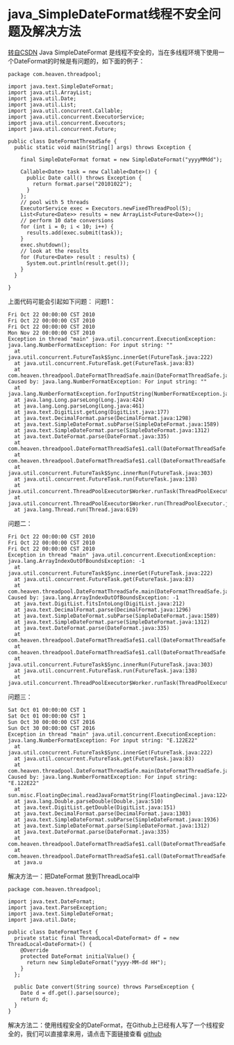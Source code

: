 # java_SimpleDateFormat线程不安全问题及解决方法
[转自CSDN](http://blog.csdn.net/suifeng3051/article/details/25226027/)
Java SimpleDateFormat 是线程不安全的，当在多线程环境下使用一个DateFormat的时候是有问题的，如下面的例子：


    package com.heaven.threadpool;

    import java.text.SimpleDateFormat;
    import java.util.ArrayList;
    import java.util.Date;
    import java.util.List;
    import java.util.concurrent.Callable;
    import java.util.concurrent.ExecutorService;
    import java.util.concurrent.Executors;
    import java.util.concurrent.Future;

    public class DateFormatThreadSafe {
      public static void main(String[] args) throws Exception {

        final SimpleDateFormat format = new SimpleDateFormat("yyyyMMdd");

        Callable<Date> task = new Callable<Date>() {
          public Date call() throws Exception {
            return format.parse("20101022");
          }
        };
        // pool with 5 threads
        ExecutorService exec = Executors.newFixedThreadPool(5);
        List<Future<Date>> results = new ArrayList<Future<Date>>();
        // perform 10 date conversions
        for (int i = 0; i < 10; i++) {
          results.add(exec.submit(task));
        }
        exec.shutdown();
        // look at the results
        for (Future<Date> result : results) {
          System.out.println(result.get());
        }
      }

    }
上面代码可能会引起如下问题：
问题1：

    Fri Oct 22 00:00:00 CST 2010
    Fri Oct 22 00:00:00 CST 2010
    Fri Oct 22 00:00:00 CST 2010
    Mon Nov 22 00:00:00 CST 2010
    Exception in thread "main" java.util.concurrent.ExecutionException: java.lang.NumberFormatException: For input string: ""
      at java.util.concurrent.FutureTask$Sync.innerGet(FutureTask.java:222)
      at java.util.concurrent.FutureTask.get(FutureTask.java:83)
      at com.heaven.threadpool.DateFormatThreadSafe.main(DateFormatThreadSafe.java:49)
    Caused by: java.lang.NumberFormatException: For input string: ""
      at java.lang.NumberFormatException.forInputString(NumberFormatException.java:48)
      at java.lang.Long.parseLong(Long.java:424)
      at java.lang.Long.parseLong(Long.java:461)
      at java.text.DigitList.getLong(DigitList.java:177)
      at java.text.DecimalFormat.parse(DecimalFormat.java:1298)
      at java.text.SimpleDateFormat.subParse(SimpleDateFormat.java:1589)
      at java.text.SimpleDateFormat.parse(SimpleDateFormat.java:1312)
      at java.text.DateFormat.parse(DateFormat.java:335)
      at com.heaven.threadpool.DateFormatThreadSafe$1.call(DateFormatThreadSafe.java:31)
      at com.heaven.threadpool.DateFormatThreadSafe$1.call(DateFormatThreadSafe.java:1)
      at java.util.concurrent.FutureTask$Sync.innerRun(FutureTask.java:303)
      at java.util.concurrent.FutureTask.run(FutureTask.java:138)
      at java.util.concurrent.ThreadPoolExecutor$Worker.runTask(ThreadPoolExecutor.java:886)
      at java.util.concurrent.ThreadPoolExecutor$Worker.run(ThreadPoolExecutor.java:908)
      at java.lang.Thread.run(Thread.java:619)

问题二：

    Fri Oct 22 00:00:00 CST 2010
    Fri Oct 22 00:00:00 CST 2010
    Fri Oct 22 00:00:00 CST 2010
    Exception in thread "main" java.util.concurrent.ExecutionException: java.lang.ArrayIndexOutOfBoundsException: -1
      at java.util.concurrent.FutureTask$Sync.innerGet(FutureTask.java:222)
      at java.util.concurrent.FutureTask.get(FutureTask.java:83)
      at com.heaven.threadpool.DateFormatThreadSafe.main(DateFormatThreadSafe.java:32)
    Caused by: java.lang.ArrayIndexOutOfBoundsException: -1
      at java.text.DigitList.fitsIntoLong(DigitList.java:212)
      at java.text.DecimalFormat.parse(DecimalFormat.java:1296)
      at java.text.SimpleDateFormat.subParse(SimpleDateFormat.java:1589)
      at java.text.SimpleDateFormat.parse(SimpleDateFormat.java:1312)
      at java.text.DateFormat.parse(DateFormat.java:335)
      at com.heaven.threadpool.DateFormatThreadSafe$1.call(DateFormatThreadSafe.java:19)
      at com.heaven.threadpool.DateFormatThreadSafe$1.call(DateFormatThreadSafe.java:1)
      at java.util.concurrent.FutureTask$Sync.innerRun(FutureTask.java:303)
      at java.util.concurrent.FutureTask.run(FutureTask.java:138)
      at java.util.concurrent.ThreadPoolExecutor$Worker.runTask(ThreadPoolExecutor.java:886)
      
问题三：

    Sat Oct 01 00:00:00 CST 1
    Sat Oct 01 00:00:00 CST 1
    Sun Oct 30 00:00:00 CST 2016
    Sun Oct 30 00:00:00 CST 2016
    Exception in thread "main" java.util.concurrent.ExecutionException: java.lang.NumberFormatException: For input string: "E.122E22"
      at java.util.concurrent.FutureTask$Sync.innerGet(FutureTask.java:222)
      at java.util.concurrent.FutureTask.get(FutureTask.java:83)
      at com.heaven.threadpool.DateFormatThreadSafe.main(DateFormatThreadSafe.java:32)
    Caused by: java.lang.NumberFormatException: For input string: "E.122E22"
      at sun.misc.FloatingDecimal.readJavaFormatString(FloatingDecimal.java:1224)
      at java.lang.Double.parseDouble(Double.java:510)
      at java.text.DigitList.getDouble(DigitList.java:151)
      at java.text.DecimalFormat.parse(DecimalFormat.java:1303)
      at java.text.SimpleDateFormat.subParse(SimpleDateFormat.java:1936)
      at java.text.SimpleDateFormat.parse(SimpleDateFormat.java:1312)
      at java.text.DateFormat.parse(DateFormat.java:335)
      at com.heaven.threadpool.DateFormatThreadSafe$1.call(DateFormatThreadSafe.java:19)
      at com.heaven.threadpool.DateFormatThreadSafe$1.call(DateFormatThreadSafe.java:1)
      at java.u

解决方法一：把DateFormat 放到ThreadLocal中

    package com.heaven.threadpool;

    import java.text.DateFormat;
    import java.text.ParseException;
    import java.text.SimpleDateFormat;
    import java.util.Date;

    public class DateFormatTest {
      private static final ThreadLocal<DateFormat> df = new ThreadLocal<DateFormat>() {
        @Override
        protected DateFormat initialValue() {
          return new SimpleDateFormat("yyyy-MM-dd HH");
        }
      };

      public Date convert(String source) throws ParseException {
        Date d = df.get().parse(source);
        return d;
      }
    }
解决方法二：使用线程安全的DateFormat，在Github上已经有人写了一个线程安全的，我们可以直接拿来用，请点击下面链接查看
[github](https://gist.github.com/pablomoretti/9748230/)
